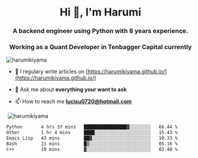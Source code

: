 <h1 align="center">Hi 👋, I'm Harumi</h1>
<h3 align="center">A backend engineer using <b>Python</b> with 8 years experience.</h3>
<h3 align="center">Working as a Quant Developer in <b>Tenbagger Capital</b> currently</h3>

<p align="left"> <img src="https://komarev.com/ghpvc/?username=harumikiyama" alt="harumikiyama" /> </p>


- 📝 I regulary write articles on [https://harumikiyama.github.io/](https://harumikiyama.github.io/)

- 💬 Ask me about **everything your want to ask**

- 📫 How to reach me **lucisu0720@hotmail.com**

<p>&nbsp;<img align="center" src="https://github-readme-stats.vercel.app/api?username=harumikiyama&show_icons=true" alt="harumikiyama" /></p>


<!--START_SECTION:waka-->

```txt
Python       4 hrs 37 mins   ████████████████▓░░░░░░░░   66.44 %
Other        1 hr 4 mins     ████░░░░░░░░░░░░░░░░░░░░░   15.43 %
Emacs Lisp   43 mins         ██▓░░░░░░░░░░░░░░░░░░░░░░   10.33 %
Bash         21 mins         █▒░░░░░░░░░░░░░░░░░░░░░░░   05.16 %
C++          10 mins         ▓░░░░░░░░░░░░░░░░░░░░░░░░   02.40 %
```

<!--END_SECTION:waka-->
